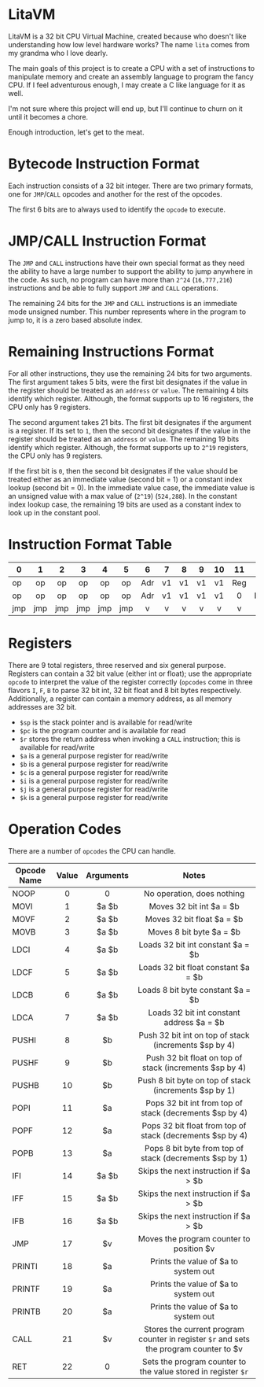 LitaVM
==
LitaVM is a 32 bit CPU Virtual Machine, created because who doesn't like understanding how low level hardware works?  The name `lita` comes from my grandma who I love dearly.

The main goals of this project is to create a CPU with a set of instructions to manipulate memory and create an assembly language to program the fancy CPU.  If I feel adventurous enough, I may create a C like language for it as well.

I'm not sure where this project will end up, but I'll continue to churn on it until it becomes a chore.  

Enough introduction, let's get to the meat.

Bytecode Instruction Format 
===
Each instruction consists of a 32 bit integer.  There are two primary formats, one for `JMP`/`CALL` opcodes and another for the rest of the opcodes.  

The first 6 bits are to always used to identify the `opcode` to execute.  

JMP/CALL Instruction Format
==
The `JMP` and `CALL` instructions have their own special format as they need the ability to have a large number to support the ability to jump anywhere in the code.  As such, no
program can have more than `2^24` (`16,777,216`) instructions and be able to fully support `JMP` and `CALL` operations.

The remaining 24 bits for the `JMP` and `CALL` instructions is an immediate mode unsigned number.  This number represents where in the program to jump to, it is a zero based 
absolute index.   

Remaining Instructions Format
==
For all other instructions, they use the remaining 24 bits for two arguments.  The first argument takes 5 bits, were the first bit designates if the value in 
the register should be treated as an `address` or `value`.  The remaining 4 bits identify which register.  Although, the format supports up to 16 registers, the CPU 
only has 9 registers.
  
The second argument takes 21 bits.  The first bit designates if the argument is a register.  If its set to `1`, then the second bit designates if the value in
the register should be treated as an `address` or `value`.  The remaining 19 bits identify which register.  Although, the format supports up to `2^19` registers, the CPU
only has 9 registers.  

If the first bit is `0`,  then the second bit designates if the value should be treated either as
an immediate value (second bit = 1) or a constant index lookup (second bit = 0).  In the immediate value case, the immediate value is an unsigned value with a max value of
(`2^19`) (`524,288`).  In the constant index lookup case, the remaining 19 bits are used as a constant index to look up in the constant pool.

Instruction Format Table
==

| 0   | 1   | 2   | 3   | 4   | 5   | 6   | 7   | 8   | 9   | 10  | 11  | 12  | 13  | 14  | 15  | 16  | 17  | 18  | 19  | 20  | 21  | 22  | 23  | 24  | 25  | 26  | 27  | 28  | 29  | 30  | 32  |
| --- |:---:|:---:|:---:|:---:|:---:|:---:|:---:|:---:|:---:|:---:|:---:|:---:|:---:|:---:|:---:|:---:|:---:|:---:|:---:|:---:|:---:|:---:|:---:|:---:|:---:|:---:|:---:|:---:|:---:|:---:|:---:|
| op  | op  | op  | op  | op  | op  | Adr | v1  | v1  | v1  | v1  | Reg | Adr | v2  | v2  | v2  | v2  | v2  | v2  | v2  | v2  | v2  | v2  | v2  | v2  | v2  | v2  | v2  | v2  | v2  | v2  | v2  | 
| op  | op  | op  | op  | op  | op  | Adr | v1  | v1  | v1  | v1  | 0   | Imm | v2  | v2  | v2  | v2  | v2  | v2  | v2  | v2  | v2  | v2  | v2  | v2  | v2  | v2  | v2  | v2  | v2  | v2  | v2  |
| jmp | jmp | jmp | jmp | jmp | jmp | v   | v   | v   | v   | v   | v   | v   | v   | v   | v   | v   | v   | v   | v   | v   | v   | v   | v   | v   | v   | v   | v   | v   | v   | v   | v   |

Registers
==
There are 9 total registers, three reserved and six general purpose.  Registers can contain a 32 bit value (either int or float); use the appropriate `opcode` to interpret the value of the register correctly (`opcodes` come in three flavors `I`, `F`, `B` to parse 32 bit int, 32 bit float and 8 bit bytes respectively.  Additionally, a register can contain a memory address, as all memory addresses are 32 bit.

* `$sp` is the stack pointer and is available for read/write
* `$pc` is the program counter and is available for read
* `$r` stores the return address when invoking a `CALL` instruction; this is available for read/write
* `$a` is a general purpose register for read/write
* `$b` is a general purpose register for read/write
* `$c` is a general purpose register for read/write
* `$i` is a general purpose register for read/write
* `$j` is a general purpose register for read/write
* `$k` is a general purpose register for read/write

Operation Codes
==
There are a number of `opcodes` the CPU can handle.

| Opcode Name  | Value | Arguments | Notes                     |
|--------------|:-----:|:---------:|:-------------------------:|
| NOOP         | 0     | 0         | No operation, does nothing|
| MOVI         | 1     | $a $b     | Moves 32 bit int $a = $b  |
| MOVF         | 2     | $a $b     | Moves 32 bit float $a = $b |
| MOVB         | 3     | $a $b     | Moves 8 bit byte $a = $b  |
| LDCI         | 4     | $a $b     | Loads 32 bit int constant $a = $b |
| LDCF         | 5     | $a $b     | Loads 32 bit float constant $a = $b |
| LDCB         | 6     | $a $b     | Loads 8 bit byte constant $a = $b |
| LDCA         | 7     | $a $b     | Loads 32 bit int constant address $a = $b |
| PUSHI        | 8     | $b        | Push 32 bit int on top of stack (increments $sp by 4) |
| PUSHF        | 9     | $b        | Push 32 bit float on top of stack (increments $sp by 4) |
| PUSHB        | 10    | $b        | Push 8 bit byte on top of stack (increments $sp by 1) |
| POPI         | 11    | $a        | Pops 32 bit int from top of stack (decrements $sp by 4) |
| POPF         | 12    | $a        | Pops 32 bit float from top of stack (decrements $sp by 4) |
| POPB         | 13    | $a        | Pops 8 bit byte from top of stack (decrements $sp by 1) |
| IFI          | 14    | $a $b     | Skips the next instruction if $a > $b |
| IFF          | 15    | $a $b     | Skips the next instruction if $a > $b |
| IFB          | 16    | $a $b     | Skips the next instruction if $a > $b |
| JMP          | 17    | $v        | Moves the program counter to position $v |
| PRINTI       | 18    | $a        | Prints the value of $a to system out |
| PRINTF       | 19    | $a        | Prints the value of $a to system out |
| PRINTB       | 20    | $a        | Prints the value of $a to system out |
| CALL         | 21    | $v        | Stores the current program counter in register `$r` and sets the program counter to $v |
| RET          | 22    | 0         | Sets the program counter to the value stored in register `$r` |

